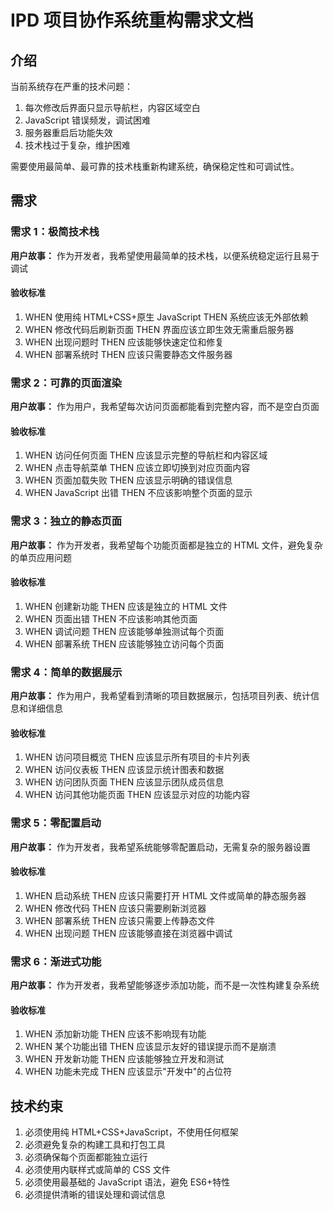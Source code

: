 # IPD 项目协作系统重构需求文档

## 介绍

当前系统存在严重的技术问题：

1. 每次修改后界面只显示导航栏，内容区域空白
2. JavaScript 错误频发，调试困难
3. 服务器重启后功能失效
4. 技术栈过于复杂，维护困难

需要使用最简单、最可靠的技术栈重新构建系统，确保稳定性和可调试性。

## 需求

### 需求 1：极简技术栈

**用户故事：** 作为开发者，我希望使用最简单的技术栈，以便系统稳定运行且易于调试

#### 验收标准

1. WHEN 使用纯 HTML+CSS+原生 JavaScript THEN 系统应该无外部依赖
2. WHEN 修改代码后刷新页面 THEN 界面应该立即生效无需重启服务器
3. WHEN 出现问题时 THEN 应该能够快速定位和修复
4. WHEN 部署系统时 THEN 应该只需要静态文件服务器

### 需求 2：可靠的页面渲染

**用户故事：** 作为用户，我希望每次访问页面都能看到完整内容，而不是空白页面

#### 验收标准

1. WHEN 访问任何页面 THEN 应该显示完整的导航栏和内容区域
2. WHEN 点击导航菜单 THEN 应该立即切换到对应页面内容
3. WHEN 页面加载失败 THEN 应该显示明确的错误信息
4. WHEN JavaScript 出错 THEN 不应该影响整个页面的显示

### 需求 3：独立的静态页面

**用户故事：** 作为开发者，我希望每个功能页面都是独立的 HTML 文件，避免复杂的单页应用问题

#### 验收标准

1. WHEN 创建新功能 THEN 应该是独立的 HTML 文件
2. WHEN 页面出错 THEN 不应该影响其他页面
3. WHEN 调试问题 THEN 应该能够单独测试每个页面
4. WHEN 部署系统 THEN 应该能够独立访问每个页面

### 需求 4：简单的数据展示

**用户故事：** 作为用户，我希望看到清晰的项目数据展示，包括项目列表、统计信息和详细信息

#### 验收标准

1. WHEN 访问项目概览 THEN 应该显示所有项目的卡片列表
2. WHEN 访问仪表板 THEN 应该显示统计图表和数据
3. WHEN 访问团队页面 THEN 应该显示团队成员信息
4. WHEN 访问其他功能页面 THEN 应该显示对应的功能内容

### 需求 5：零配置启动

**用户故事：** 作为开发者，我希望系统能够零配置启动，无需复杂的服务器设置

#### 验收标准

1. WHEN 启动系统 THEN 应该只需要打开 HTML 文件或简单的静态服务器
2. WHEN 修改代码 THEN 应该只需要刷新浏览器
3. WHEN 部署系统 THEN 应该只需要上传静态文件
4. WHEN 出现问题 THEN 应该能够直接在浏览器中调试

### 需求 6：渐进式功能

**用户故事：** 作为开发者，我希望能够逐步添加功能，而不是一次性构建复杂系统

#### 验收标准

1. WHEN 添加新功能 THEN 应该不影响现有功能
2. WHEN 某个功能出错 THEN 应该显示友好的错误提示而不是崩溃
3. WHEN 开发新功能 THEN 应该能够独立开发和测试
4. WHEN 功能未完成 THEN 应该显示"开发中"的占位符

## 技术约束

1. 必须使用纯 HTML+CSS+JavaScript，不使用任何框架
2. 必须避免复杂的构建工具和打包工具
3. 必须确保每个页面都能独立运行
4. 必须使用内联样式或简单的 CSS 文件
5. 必须使用最基础的 JavaScript 语法，避免 ES6+特性
6. 必须提供清晰的错误处理和调试信息
